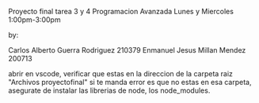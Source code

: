 Proyecto final 
tarea 3 y 4
Programacion Avanzada Lunes y Miercoles 1:00pm-3:00pm
 

by:

Carlos Alberto Guerra Rodriguez 210379
Enmanuel Jesus Millan Mendez 200713

abrir en vscode, verificar que estas en la direccion de la carpeta raiz "Archivos proyectofinal"
si te manda error es que no estas en esa carpeta, asegurate de instalar las librerias de node,
los node_modules.
